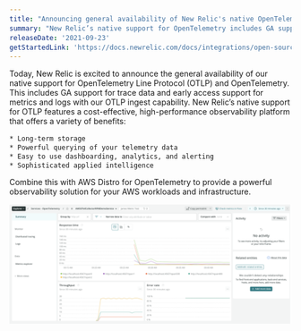 ```yaml
---
title: "Announcing general availability of New Relic's native OpenTelemetry support"
summary: "New Relic’s native support for OpenTelemetry includes GA support for trace data and early access support for metrics and logs with our OTLP ingest capability."
releaseDate: '2021-09-23'
getStartedLink: 'https://docs.newrelic.com/docs/integrations/open-source-telemetry-integrations/opentelemetry/opentelemetry-quick-start/'
---
```

Today, New Relic is excited to announce the general availability of our native support for OpenTelemetry Line Protocol (OTLP) and OpenTelemetry. This includes GA support for trace data and early access support for metrics and logs with our OTLP ingest capability. New Relic’s native support for OTLP features a cost-effective, high-performance observability platform that offers a variety of benefits:

    * Long-term storage
    * Powerful querying of your telemetry data
    * Easy to use dashboarding, analytics, and alerting
    * Sophisticated applied intelligence

Combine this with AWS Distro for OpenTelemetry to provide a powerful observability solution for your AWS workloads and infrastructure.

!["A screenshot showing OpenTelemetry data in the New Relic UI"](./images/otel.png "OpenTelemetry data in the New Relic UI")